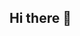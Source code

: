 ## Hi there 👋

<!--
Meu nome é **Matheus Epiphani Cotes** e sou um estudante de programação.

- 🔭 Eu Recentemente estou estudando JavaScript
- 📫 Como chegar até mim: cotes.matheus@escola.pr.gov.br
- 😄 Apelidos: Geralmente me chamam de Cotes
- ⚡ Curiosidade: Sou a primeira pessoa de minha cidade a fotografar Saturno


![](https://media.tenor.com/GdSdNORrbSIAAAAi/magic-the-gathering-magic.gif)https://media.tenor.com/GdSdNORrbSIAAAAi/magic-the-gathering-magic.gif)
